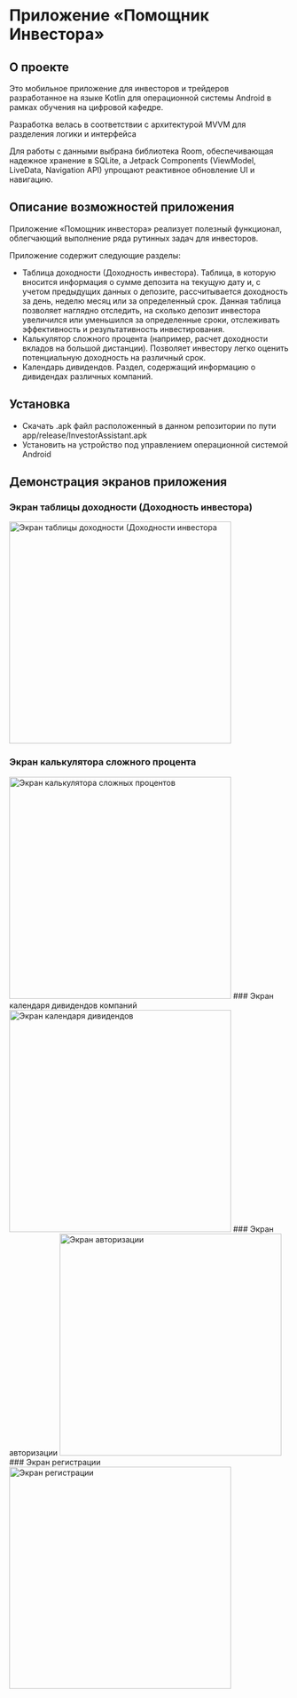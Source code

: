 # Приложение «Помощник Инвестора»
## О проекте
Это мобильное приложение для инвесторов и трейдеров разработанное на языке Kotlin для операционной системы Android в рамках обучения на цифровой кафедре. 

Разработка велась в соответствии с архитектурой MVVM для разделения логики и интерфейса

Для работы с данными выбрана библиотека Room, обеспечивающая
надежное хранение в SQLite, а Jetpack Components (ViewModel, LiveData, Navigation API) упрощают реактивное
обновление UI и навигацию. 
## Описание возможностей приложения
Приложение «Помощник инвестора» реализует полезный функционал, облегчающий выполнение ряда рутинных задач для инвесторов.

Приложение содержит следующие разделы:

- Таблица доходности (Доходность инвестора). Таблица, в которую вносится информация о сумме депозита на текущую дату и, с учетом предыдущих данных о депозите, рассчитывается доходность за день, неделю  месяц или за определенный срок. Данная таблица позволяет наглядно отследить, на сколько депозит инвестора увеличился или уменьшился за определенные сроки, отслеживать эффективность и результативность инвестирования.
- Калькулятор сложного процента (например, расчет доходности вкладов на большой дистанции). Позволяет инвестору легко оценить потенциальную доходность на различный срок.
- Календарь дивидендов. Раздел, содержащий информацию о дивидендах различных компаний.
## Установка
- Скачать .apk файл расположенный в данном репозитории по пути app/release/InvestorAssistant.apk
- Установить на устройство под управлением операционной системой Android
## Демонстрация экранов приложения
### Экран таблицы доходности (Доходность инвестора)
<img src="https://prusov-code.github.io/images/investor_assistant/investor_table.jpg" alt="Экран таблицы доходности (Доходности инвестора" width="400"/>

### Экран калькулятора сложного процента
<img src="https://prusov-code.github.io/images/investor_assistant/compound_interest.jpg" alt="Экран калькулятора сложных процентов" width="400"/>
### Экран календаря дивидендов компаний
<img src="https://prusov-code.github.io/images/investor_assistant/dividend_calendar.jpg" alt="Экран календаря дивидендов" width="400"/>
### Экран авторизации
<img src="https://prusov-code.github.io/images/investor_assistant/login.jpg" alt="Экран авторизации" width="400"/>
### Экран регистрации
<img src="https://prusov-code.github.io/images/investor_assistant/signup.jpg" alt="Экран регистрации" width="400"/>

